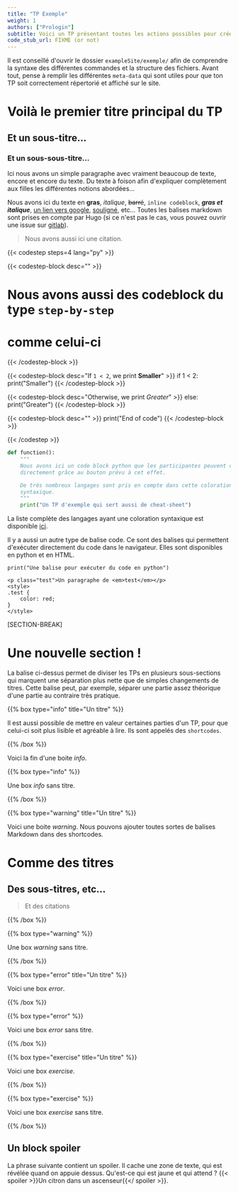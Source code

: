 ```yaml
---
title: "TP Exemple"
weight: 1
authors: ["Prologin"]
subtitle: Voici un TP présentant toutes les actions possibles pour créer un TP. 
code_stub_url: FIXME (or not)
---
```

Il est conseillé d'ouvrir le dossier `exampleSite/exemple/` afin de comprendre la syntaxe des différentes commandes et la structure des fichiers.
Avant tout, pense à remplir les différentes `meta-data` qui sont utiles pour 
que ton TP soit correctement répertorié et affiché sur le site. 

# Voilà le premier titre principal du TP

## Et un sous-titre...

### Et un sous-sous-titre...

Ici nous avons un simple paragraphe avec vraiment beaucoup de texte, encore et
encore du texte. Du texte à foison afin d'expliquer complètement aux filles les
différentes notions abordées... 

Nous avons ici du texte en **gras**, _italique_, ~~barré~~, `inline codeblock`,
**_gras et italique_**, [un lien vers google](https://www.google.fr),
<u>souligné</u>, etc...
Toutes les balises markdown sont prises en compte par Hugo (si ce n'est pas le
cas, vous pouvez ouvrir une issue sur [gitlab](https://www.gitlab.com/prologin/tech/packages/hugo-base-theme)). 

> Nous avons aussi ici une citation.


{{< codestep steps=4 lang="py" >}}

{{< codestep-block desc="" >}}
# Nous avons aussi des codeblock du type `step-by-step`
# comme celui-ci
{{< /codestep-block >}}

{{< codestep-block desc="If `1 < 2`, we print **Smaller**" >}}
if 1 < 2:
    print("Smaller")
{{< /codestep-block >}}

{{< codestep-block desc="Otherwise, we print _Greater_" >}}
else:
    print("Greater")
{{< /codestep-block >}}

{{< codestep-block desc="" >}}
print("End of code")
{{< /codestep-block >}}

{{< /codestep >}}


```python
def function():
    """
    Nous avons ici un code block python que les participantes peuvent copier
    directement grâce au bouton prévu à cet effet.

    De très nombreux langages sont pris en compte dans cette coloration
    syntaxique.
    """
    print("Un TP d'exemple qui sert aussi de cheat-sheet")
```

La liste complète des langages ayant une coloration syntaxique est disponible 
[ici](https://gohugo.io/content-management/syntax-highlighting/#list-of-chroma-highlighting-languages). 

Il y a aussi un autre type de balise code. Ce sont des balises qui permettent
d'exécuter directement du code dans le navigateur. Elles sont disponibles en
python et en HTML. 

```codepython
print("Une balise pour exécuter du code en python")
```

```codehtml
<p class="test">Un paragraphe de <em>test</em></p>
<style>
.test {
    color: red;
}
</style>
```

[SECTION-BREAK]

# Une nouvelle section !

La balise ci-dessus permet de diviser les TPs en plusieurs sous-sections qui
marquent une séparation plus nette que de simples changements de titres. 
Cette balise peut, par exemple, séparer une partie assez théorique d'une partie au
contraire très pratique. 

{{% box type="info" title="Un titre" %}}

Il est aussi possible de mettre en valeur certaines parties d'un
TP, pour que celui-ci soit plus lisible et agréable à lire. 
Ils sont appelés des `shortcodes`. 

{{% /box %}}

Voici la fin d'une boite _info_.

{{% box type="info" %}}

Une box _info_ sans titre.

{{% /box %}}


{{% box type="warning" title="Un titre" %}}

Voici une boite _warning_.
Nous pouvons ajouter toutes sortes de balises Markdown dans des shortcodes.
# Comme des titres
## Des sous-titres, etc...
> Et des citations

{{% /box %}}

{{% box type="warning" %}}

Une box _warning_ sans titre.

{{% /box %}}


{{% box type="error" title="Un titre" %}}

Voici une box _error_.

{{% /box %}}

{{% box type="error" %}}

Voici une box _error_ sans titre.

{{% /box %}}

{{% box type="exercise" title="Un titre" %}}

Voici une box _exercise_.

{{% /box %}}

{{% box type="exercise" %}}

Voici une box _exercise_ sans titre.

{{% /box %}}

## Un block spoiler

La phrase suivante contient un spoiler. Il cache une zone de texte, qui est
révélée quand on appuie dessus.
Qu'est-ce qui est jaune et qui attend ? {{< spoiler >}}Un citron
dans un ascenseur{{</ spoiler >}}.
